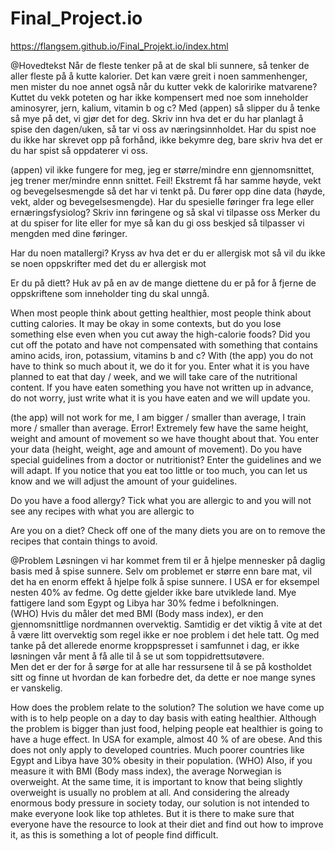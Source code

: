 # Final_Project.io
https://flangsem.github.io/Final_Projekt.io/index.html

@Hovedtekst
Når de fleste tenker på at de skal bli sunnere, så tenker de aller fleste på å kutte kalorier. Det kan være greit i noen sammenhenger, men mister du noe annet også når du kutter vekk de kaloririke matvarene? Kuttet du vekk poteten og har ikke kompensert med noe som inneholder aminosyrer, jern, kalium, vitamin b og c? Med (appen) så slipper du å tenke så mye på det, vi gjør det for deg. Skriv inn hva det er du har planlagt å spise den dagen/uken, så tar vi oss av næringsinnholdet. Har du spist noe du ikke har skrevet opp på forhånd, ikke bekymre deg, bare skriv hva det er du har spist så oppdaterer vi oss.


(appen) vil ikke fungere for meg, jeg er større/mindre enn gjennomsnittet, jeg trener mer/mindre ennn snittet. Feil! Ekstremt få har samme høyde, vekt og bevegelsesmengde så det har vi tenkt på. Du fører opp dine data (høyde, vekt, alder og bevegelsesmengde). Har du spesielle føringer fra lege eller ernæringsfysiolog? Skriv inn føringene og så skal vi tilpasse oss Merker du at du spiser for lite eller for mye så kan du gi oss beskjed så tilpasser vi mengden med dine føringer.

Har du noen matallergi? Kryss av hva det er du er allergisk mot så vil du ikke se noen oppskrifter med det du er allergisk mot

Er du på diett? Huk av på en av de mange diettene du er på for å fjerne de oppskriftene som inneholder ting du skal unngå.


When most people think about getting healthier, most people think about cutting calories. It may be okay in some contexts, but do you lose something else even when you cut away the high-calorie foods? Did you cut off the potato and have not compensated with something that contains amino acids, iron, potassium, vitamins b and c? With (the app) you do not have to think so much about it, we do it for you. Enter what it is you have planned to eat that day / week, and we will take care of the nutritional content. If you have eaten something you have not written up in advance, do not worry, just write what it is you have eaten and we will update you.


(the app) will not work for me, I am bigger / smaller than average, I train more / smaller than average. Error! Extremely few have the same height, weight and amount of movement so we have thought about that. You enter your data (height, weight, age and amount of movement). Do you have special guidelines from a doctor or nutritionist? Enter the guidelines and we will adapt. If you notice that you eat too little or too much, you can let us know and we will adjust the amount of your guidelines.

Do you have a food allergy? Tick ​​what you are allergic to and you will not see any recipes with what you are allergic to

Are you on a diet? Check off one of the many diets you are on to remove the recipes that contain things to avoid.



@Problem
Løsningen vi har kommet frem til er å hjelpe mennesker på daglig basis med å spise sunnere. Selv om problemet er større enn bare mat, vil det ha en enorm effekt å hjelpe folk å spise sunnere. I USA er for eksempel nesten 40% av fedme. Og dette gjelder ikke bare utviklede land. Mye fattigere land som Egypt og Libya har 30% fedme i befolkningen. <br> (WHO) Hvis du måler det med BMI (Body mass index), er den gjennomsnittlige nordmannen overvektig.
Samtidig er det viktig å vite at det å være litt overvektig som regel ikke er noe problem i det hele tatt. Og med tanke på det allerede enorme kroppspresset i samfunnet i dag, er ikke løsningen vår ment å få alle til å se ut som toppidrettsutøvere. <br>
Men det er der for å sørge for at alle har ressursene til å se på kostholdet sitt og finne ut hvordan de kan forbedre det, da dette er noe mange synes er vanskelig.


How does the problem relate to the solution?
The solution we have come up with is to help people on a day to day basis with eating healthier. Although the problem is bigger than just food, helping people eat healthier is going to have a huge effect. In USA for example, almost 40 % of are obese.  And this does not only apply to developed countries. Much poorer countries like Egypt and Libya have 30% obesity in their population. (WHO) Also, if you measure it with BMI (Body mass index), the average Norwegian is overweight.
At the same time, it is important to know that being slightly overweight is usually no problem at all. And considering the already enormous body pressure in society today, our solution is not intended to make everyone look like top athletes. But it is there to make sure that everyone have the resource to look at their diet and find out how to improve it, as this is something a lot of people find difficult.

